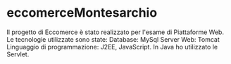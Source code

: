 # eccomerceMontesarchio
Il progetto di Eccomerce è stato realizzato per l'esame di Piattaforme Web. 
Le tecnologie utilizzate sono state: 
Database: MySql 
Server Web: Tomcat 
Linguaggio di programmazione: J2EE, JavaScript. 
In Java ho utilizzato le Servlet. 
